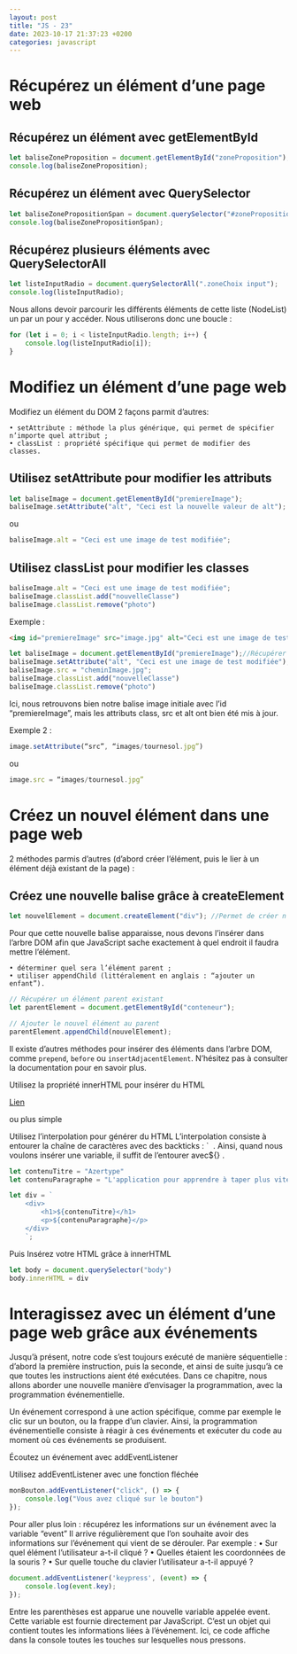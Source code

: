 ```yaml
---
layout: post
title: "JS - 23"
date: 2023-10-17 21:37:23 +0200
categories: javascript
---
```


# Récupérez un élément d’une page web

## Récupérez un élément avec getElementById

```js
let baliseZoneProposition = document.getElementById("zoneProposition");
console.log(baliseZoneProposition);
```

## Récupérez un élément avec QuerySelector

```js
let baliseZonePropositionSpan = document.querySelector("#zoneProposition span");
console.log(baliseZonePropositionSpan);
```

## Récupérez plusieurs éléments avec QuerySelectorAll

```js
let listeInputRadio = document.querySelectorAll(".zoneChoix input");
console.log(listeInputRadio);
```

Nous allons devoir parcourir les différents éléments de cette liste (NodeList) un par un pour y accéder. Nous utiliserons donc une boucle :

```js
for (let i = 0; i < listeInputRadio.length; i++) {
    console.log(listeInputRadio[i]);
}
```

# Modifiez un élément d’une page web

Modifiez un élément du DOM
2 façons parmit d’autres: 

    • setAttribute : méthode la plus générique, qui permet de spécifier n’importe quel attribut ;
    • classList : propriété spécifique qui permet de modifier des classes. 

## Utilisez setAttribute pour modifier les attributs

```js
let baliseImage = document.getElementById("premiereImage");
baliseImage.setAttribute("alt", "Ceci est la nouvelle valeur de alt");
```

ou

```js
baliseImage.alt = "Ceci est une image de test modifiée";
```


## Utilisez classList pour modifier les classes

```js
baliseImage.alt = "Ceci est une image de test modifiée";
baliseImage.classList.add("nouvelleClasse")
baliseImage.classList.remove("photo")
```

Exemple : 

```html
<img id="premiereImage" src="image.jpg" alt="Ceci est une image de test" class="photo flexCenter">
```

```js
let baliseImage = document.getElementById("premiereImage");//Récupérer l’élément
baliseImage.setAttribute("alt", "Ceci est une image de test modifiée");//Attribut à changer suivie de la nouvelle valeur
baliseImage.src = "cheminImage.jpg";
baliseImage.classList.add("nouvelleClasse")
baliseImage.classList.remove("photo")
```

Ici, nous retrouvons bien notre balise image initiale avec l’id “premiereImage”, mais les attributs class, src et alt ont bien été mis à jour. 

Exemple 2 : 

```js
image.setAttribute(“src”, “images/tournesol.jpg”)
```

ou

```js
image.src = “images/tournesol.jpg”
```

# Créez un nouvel élément dans une page web

2 méthodes parmis d’autres (d’abord créer l’élément, puis le lier à un élément déjà existant de la page) : 

## Créez une nouvelle balise grâce à createElement
```js
let nouvelElement = document.createElement("div"); //Permet de créer n’importe quelle balise.
```

Pour que cette nouvelle balise apparaisse, nous devons l’insérer dans l’arbre DOM afin que JavaScript sache exactement à quel endroit il faudra mettre l’élément.

    • déterminer quel sera l’élément parent ;
    • utiliser appendChild (littéralement en anglais : “ajouter un enfant”).

```js
// Récupérer un élément parent existant
let parentElement = document.getElementById("conteneur");

// Ajouter le nouvel élément au parent
parentElement.appendChild(nouvelElement);
```

Il existe d’autres méthodes pour insérer des éléments dans l’arbre DOM, comme `prepend`, `before` ou `insertAdjacentElement`. N’hésitez pas à consulter la documentation pour en savoir plus.

Utilisez la propriété innerHTML pour insérer du HTML

[Lien](https://openclassrooms.com/fr/courses/7696886-apprenez-a-programmer-avec-javascript/8206130-creez-un-nouvel-element-dans-une-page-web#r-8208322)  

ou plus simple

Utilisez l’interpolation pour générer du HTML
L’interpolation consiste à entourer la chaîne de caractères avec des backticks : `  .  Ainsi, quand nous voulons insérer une variable, il suffit de l’entourer avec${} .

```js
let contenuTitre = "Azertype"
let contenuParagraphe = "L'application pour apprendre à taper plus vite !"

let div = `
    <div>
        <h1>${contenuTitre}</h1>
        <p>${contenuParagraphe}</p>
    </div>
    `;
```

Puis Insérez votre HTML grâce à innerHTML
```js
let body = document.querySelector("body")
body.innerHTML = div
```

# Interagissez avec un élément d’une page web grâce aux événements

Jusqu’à présent, notre code s’est toujours exécuté de manière séquentielle : d’abord la première instruction, puis la seconde, et ainsi de suite jusqu’à ce que toutes les instructions aient été exécutées. Dans ce chapitre, nous allons aborder une nouvelle manière d’envisager la programmation, avec la programmation événementielle.

Un événement correspond à une action spécifique, comme par exemple le clic sur un bouton, ou la frappe d’un clavier. Ainsi, la programmation événementielle consiste à réagir à ces événements et exécuter du code au moment où ces événements se produisent.

Écoutez un événement avec addEventListener


Utilisez addEventListener avec une fonction fléchée

```js
monBouton.addEventListener("click", () => {
    console.log("Vous avez cliqué sur le bouton")
});
```

Pour aller plus loin : récupérez les informations sur un événement avec la variable “event”
Il arrive régulièrement que l’on souhaite avoir des informations sur l’événement qui vient de se dérouler. Par exemple :
    • Sur quel élément l’utilisateur a-t-il cliqué ?
    • Quelles étaient les coordonnées de la souris ?
    • Sur quelle touche du clavier l’utilisateur a-t-il appuyé ?

```js
document.addEventListener('keypress', (event) => {
    console.log(event.key);
});
```

Entre les parenthèses est apparue une nouvelle variable appelée event. Cette variable est fournie directement par JavaScript. C’est un objet qui contient toutes les informations liées à l’événement. Ici, ce code affiche dans la console toutes les touches sur lesquelles nous pressons.

